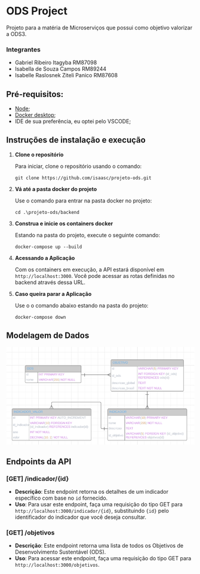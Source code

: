 # ODS Project

Projeto para a matéria de Microserviços que possui como objetivo valorizar a ODS3.

### Integrantes

- Gabriel Ribeiro Itagyba RM87098
- Isabella de Souza Campos RM89244
- Isabelle Raslosnek Ziteli Panico RM87608

## Pré-requisitos:

- [Node](https://nodejs.org/en);
- [Docker desktop](https://docs.docker.com/desktop/install/windows-install/);
- IDE de sua preferência, eu optei pelo VSCODE;

## Instruções de instalação e execução

1. **Clone o repositório**

   Para iniciar, clone o repositório usando o comando:

   ```
   git clone https://github.com/isaasc/projeto-ods.git
   ```

2. **Vá até a pasta docker do projeto**

   Use o comando para entrar na pasta docker no projeto:

   ```
   cd .\projeto-ods/backend
   ```

3. **Construa e inicie os containers docker**

   Estando na pasta do projeto, execute o seguinte comando:

   ```
   docker-compose up --build
   ```

4. **Acessando a Aplicação**

   Com os containers em execução, a API estará disponível em `http://localhost:3000`. Você pode acessar as rotas definidas no backend através dessa URL.

5. **Caso queira parar a Aplicação**

   Use o o comando abaixo estando na pasta do projeto:

   ```
   docker-compose down
   ```

## Modelagem de Dados

![Modelagem do banco de dados](/img/modelagem-dados-ods.png)

## Endpoints da API

### [GET] /indicador/{id}

- **Descrição**: Este endpoint retorna os detalhes de um indicador específico com base no `id` fornecido.
- **Uso**: Para usar este endpoint, faça uma requisição do tipo GET para `http://localhost:3000/indicador/{id}`, substituindo `{id}` pelo identificador do indicador que você deseja consultar.

### [GET] /objetivos

- **Descrição**: Este endpoint retorna uma lista de todos os Objetivos de Desenvolvimento Sustentável (ODS).
- **Uso**: Para acessar este endpoint, faça uma requisição do tipo GET para `http://localhost:3000/objetivos`.
